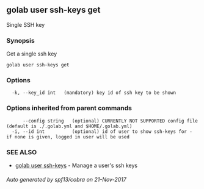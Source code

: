 ## golab user ssh-keys get

Single SSH key

### Synopsis


Get a single ssh key

```
golab user ssh-keys get
```

### Options

```
  -k, --key_id int   (mandatory) key id of ssh key to be shown
```

### Options inherited from parent commands

```
      --config string   (optional) CURRENTLY NOT SUPPORTED config file (default is ./.golab.yml and $HOME/.golab.yml)
  -i, --id int          (optional) id of user to show ssh-keys for - if none is given, logged in user will be used
```

### SEE ALSO
* [golab user ssh-keys](golab_user_ssh-keys.md)	 - Manage a user's ssh keys

###### Auto generated by spf13/cobra on 21-Nov-2017
